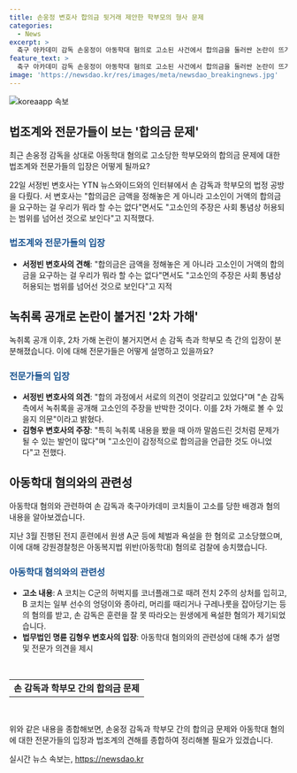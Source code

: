 ```yaml
---
title: 손웅정 변호사 합의금 뒷거래 제안한 학부모의 형사 문제
categories:
  - News
excerpt: >
  축구 아카데미 감독 손웅정이 아동학대 혐의로 고소된 사건에서 합의금을 둘러싼 논란이 뜨거워지고 있다. 손 감독과 고소인 사이의 합의금 규모와 관련한 녹취록 공개가 2차 가해로 파문되며 법조계의 관심을 끌고 있다. 학부모가 5억원의 합의금을 요구하고, 1억원을 몰래 주겠다는 제안을 한 것으로 알려졌으며, 이에 대한 법조계의 비판도 제기되고 있다. 이에 대한 변호사와 법조계의 견해가 엇갈리고 있으며, 손 감독의 측은 녹취록 공개를 통해 고소인의 주장을 반박하고 있다. 함께, 감독과 코치들이 아동학대 혐의로 검찰에 송치된 사안도 함께 논란이 되고 있다. 
feature_text: >
  축구 아카데미 감독 손웅정이 아동학대 혐의로 고소된 사건에서 합의금을 둘러싼 논란이 뜨거워지고 있다. 손 감독과 고소인 사이의 합의금 규모와 관련한 녹취록 공개가 2차 가해로 파문되며 법조계의 관심을 끌고 있다. 학부모가 5억원의 합의금을 요구하고, 1억원을 몰래 주겠다는 제안을 한 것으로 알려졌으며, 이에 대한 법조계의 비판도 제기되고 있다. 이에 대한 변호사와 법조계의 견해가 엇갈리고 있으며, 손 감독의 측은 녹취록 공개를 통해 고소인의 주장을 반박하고 있다. 함께, 감독과 코치들이 아동학대 혐의로 검찰에 송치된 사안도 함께 논란이 되고 있다. 
image: 'https://newsdao.kr/res/images/meta/newsdao_breakingnews.jpg'
---
```


<p><img src="https://newsdao.kr/res/images/meta/newsdao_breakingnews.jpg" alt="koreaapp 속보" /></p>

<h2 data-ke-size="size26">법조계와 전문가들이 보는 '합의금 문제'</h2>

<p data-ke-size="size16">최근 손웅정 감독을 상대로 아동학대 혐의로 고소당한 학부모와의 합의금 문제에 대한 법조계와 전문가들의 입장은 어떻게 될까요?</p>

<p data-ke-size="size16">22일 서정빈 변호사는 YTN 뉴스와이드와의 인터뷰에서 손 감독과 학부모의 법정 공방을 다뤘다. 서 변호사는 "합의금은 금액을 정해놓은 게 아니라 고소인이 거액의 합의금을 요구하는 걸 우리가 뭐라 할 수는 없다"면서도 "고소인의 주장은 사회 통념상 허용되는 범위를 넘어선 것으로 보인다"고 지적했다.</p>

<h3><span style="color: #1a5490;">법조계와 전문가들의 입장</span></h3>

<ul>
    <li><b>서정빈 변호사의 견해</b>: "합의금은 금액을 정해놓은 게 아니라 고소인이 거액의 합의금을 요구하는 걸 우리가 뭐라 할 수는 없다"면서도 "고소인의 주장은 사회 통념상 허용되는 범위를 넘어선 것으로 보인다"고 지적</li>
</ul>

<h2 data-ke-size="size26">녹취록 공개로 논란이 불거진 '2차 가해'</h2>

<p data-ke-size="size16">녹취록 공개 이후, 2차 가해 논란이 불거지면서 손 감독 측과 학부모 측 간의 입장이 분분해졌습니다. 이에 대해 전문가들은 어떻게 설명하고 있을까요?</p>

<h3><span style="color: #1a5490;">전문가들의 입장</span></h3>

<ul>
    <li><b>서정빈 변호사의 의견</b>: "합의 과정에서 서로의 의견이 엇갈리고 있었다"며 "손 감독 측에서 녹취록을 공개해 고소인의 주장을 반박한 것이다. 이를 2차 가해로 볼 수 있을지 의문"이라고 밝혔다.</li>
    <li><b>김형우 변호사의 주장</b>: "특히 녹취록 내용을 봤을 때 아까 말씀드린 것처럼 문제가 될 수 있는 발언이 많다"며 "고소인이 감정적으로 합의금을 언급한 것도 아니었다"고 전했다.</li>
</ul>

<h2 data-ke-size="size26">아동학대 혐의와의 관련성</h2>

<p data-ke-size="size16">아동학대 혐의와 관련하여 손 감독과 축구아카데미 코치들이 고소를 당한 배경과 혐의 내용을 알아보겠습니다.</p>

<p data-ke-size="size16">지난 3월 진행된 전지 훈련에서 원생 A군 등에 체벌과 욕설을 한 혐의로 고소당했으며, 이에 대해 강원경찰청은 아동복지법 위반(아동학대) 혐의로 검찰에 송치했습니다.</p>

<h3><span style="color: #1a5490;">아동학대 혐의와의 관련성</span></h3>

<ul>
    <li><b>고소 내용</b>: A 코치는 C군의 허벅지를 코너플래그로 때려 전치 2주의 상처를 입히고, B 코치는 일부 선수의 엉덩이와 종아리, 머리를 때리거나 구레나룻을 잡아당기는 등의 혐의를 받고, 손 감독은 훈련을 잘 못 따라오는 원생에게 욕설한 혐의가 제기되었습니다.</li>
    <li><b>법무법인 명륜 김형우 변호사의 입장</b>: 아동학대 혐의와의 관련성에 대해 추가 설명 및 전문가 의견을 제시</li>
</ul>

<p data-ke-size="size16">&nbsp;</p>

<table>
    <tbody>
        <tr>
            <td style="text-align: center; height: 17px;"><b>손 감독과 학부모 간의 합의금 문제</b></td>
        </tr>
    </tbody>
</table>

<p data-ke-size="size16">&nbsp;</p>

<p data-ke-size="size16">위와 같은 내용을 종합해보면, 손웅정 감독과 학부모 간의 합의금 문제와 아동학대 혐의에 대한 전문가들의 입장과 법조계의 견해를 종합하여 정리해볼 필요가 있겠습니다.</p>
실시간 뉴스 속보는, <a href="https://newsdao.kr" rel="dofollow">https://newsdao.kr</a>


